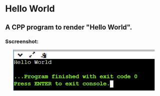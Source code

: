 # Hello World
## A CPP program to render "Hello World".

### Sscreenshot:
<div align="center">
  <img src="screenshot/output.png">
  </div>
